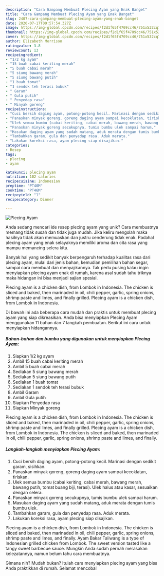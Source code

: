 ```yaml
---
description: "Cara Gampang Membuat Plecing Ayam yang Enak Banget"
title: "Cara Gampang Membuat Plecing Ayam yang Enak Banget"
slug: 2407-cara-gampang-membuat-plecing-ayam-yang-enak-banget
date: 2020-07-17T09:57:54.327Z
image: https://img-global.cpcdn.com/recipes/f2d1f65f4709cc46/751x532cq70/plecing-ayam-foto-resep-utama.jpg
thumbnail: https://img-global.cpcdn.com/recipes/f2d1f65f4709cc46/751x532cq70/plecing-ayam-foto-resep-utama.jpg
cover: https://img-global.cpcdn.com/recipes/f2d1f65f4709cc46/751x532cq70/plecing-ayam-foto-resep-utama.jpg
author: Elizabeth Morrison
ratingvalue: 3.8
reviewcount: 13
recipeingredient:
- "1/2 kg ayam"
- "15 buah cabai keriting merah"
- "5 buah cabai merah"
- "5 siung bawang merah"
- "5 siung bawang putih"
- "1 buah tomat"
- "1 sendok teh terasi bubuk"
- " Garam"
- " Gula putih"
- " Penyedap rasa"
- " Minyak goreng"
recipeinstructions:
- "Cuci bersih daging ayam, potong-potong kecil. Marinasi dengan sedikit garam, sisihkan."
- "Panaskan minyak goreng, goreng daging ayam sampai kecoklatan, tiriskan."
- "Ulek semua bumbu (cabai keriting, cabai merah, bawang merah, bawang putih, tomat buang biji, terasi). Ulek halus atau kasar, sesuaikan dengan selera."
- "Panaskan minyak goreng secukupnya, tumis bumbu ulek sampai harum."
- "Masukan daging ayam yang sudah matang, aduk merata dengan tumis bumbu ulek."
- "Tambahkan garam, gula dan penyedap rasa. Aduk merata."
- "Lakukan koreksi rasa, ayam plecing siap disajikan."
categories:
- Resep
tags:
- plecing
- ayam

katakunci: plecing ayam 
nutrition: 102 calories
recipecuisine: Indonesian
preptime: "PT40M"
cooktime: "PT46M"
recipeyield: "1"
recipecategory: Dinner

---
```



![Plecing Ayam](https://img-global.cpcdn.com/recipes/f2d1f65f4709cc46/751x532cq70/plecing-ayam-foto-resep-utama.jpg)

Anda sedang mencari ide resep plecing ayam yang unik? Cara membuatnya memang tidak susah dan tidak juga mudah. Jika keliru mengolah maka hasilnya tidak akan memuaskan dan justru cenderung tidak enak. Padahal plecing ayam yang enak selayaknya memiliki aroma dan cita rasa yang mampu memancing selera kita.

Banyak hal yang sedikit banyak berpengaruh terhadap kualitas rasa dari plecing ayam, mulai dari jenis bahan, kemudian pemilihan bahan segar, sampai cara membuat dan menyajikannya. Tak perlu pusing kalau ingin menyiapkan plecing ayam enak di rumah, karena asal sudah tahu triknya maka hidangan ini bisa menjadi sajian spesial.

Plecing ayam is a chicken dish, from Lombok in Indonesia. The chicken is sliced and baked, then marinaded in oil, chili pepper, garlic, spring onions, shrimp paste and limes, and finally grilled. Plecing ayam is a chicken dish, from Lombok in Indonesia.


Di bawah ini ada beberapa cara mudah dan praktis untuk membuat plecing ayam yang siap dikreasikan. Anda bisa menyiapkan Plecing Ayam menggunakan 11 bahan dan 7 langkah pembuatan. Berikut ini cara untuk menyiapkan hidangannya.

<!--inarticleads1-->

##### Bahan-bahan dan bumbu yang digunakan untuk menyiapkan Plecing Ayam:

1. Siapkan 1/2 kg ayam
1. Ambil 15 buah cabai keriting merah
1. Ambil 5 buah cabai merah
1. Sediakan 5 siung bawang merah
1. Sediakan 5 siung bawang putih
1. Sediakan 1 buah tomat
1. Sediakan 1 sendok teh terasi bubuk
1. Ambil  Garam
1. Ambil  Gula putih
1. Siapkan  Penyedap rasa
1. Siapkan  Minyak goreng


Plecing ayam is a chicken dish, from Lombok in Indonesia. The chicken is sliced and baked, then marinaded in oil, chili pepper, garlic, spring onions, shrimp paste and limes, and finally grilled. Plecing ayam is a chicken dish, from Lombok in Indonesia. The chicken is sliced and baked, then marinaded in oil, chili pepper, garlic, spring onions, shrimp paste and limes, and finally. 

<!--inarticleads2-->

##### Langkah-langkah menyiapkan Plecing Ayam:

1. Cuci bersih daging ayam, potong-potong kecil. Marinasi dengan sedikit garam, sisihkan.
1. Panaskan minyak goreng, goreng daging ayam sampai kecoklatan, tiriskan.
1. Ulek semua bumbu (cabai keriting, cabai merah, bawang merah, bawang putih, tomat buang biji, terasi). Ulek halus atau kasar, sesuaikan dengan selera.
1. Panaskan minyak goreng secukupnya, tumis bumbu ulek sampai harum.
1. Masukan daging ayam yang sudah matang, aduk merata dengan tumis bumbu ulek.
1. Tambahkan garam, gula dan penyedap rasa. Aduk merata.
1. Lakukan koreksi rasa, ayam plecing siap disajikan.


Plecing ayam is a chicken dish, from Lombok in Indonesia. The chicken is sliced and baked, then marinaded in oil, chili pepper, garlic, spring onions, shrimp paste and limes, and finally. Ayam Bakar Taliwang is a type of Indonesian grilled chicken from Lombok. The sweet version tasted like a tangy sweet barbecue sauce. Mungkin Anda sudah pernah merasakan kelezatannya, namun belum tahu cara membuatnya. 

Gimana nih? Mudah bukan? Itulah cara menyiapkan plecing ayam yang bisa Anda praktikkan di rumah. Selamat mencoba!
